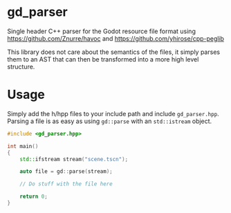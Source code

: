 # gd_parser

Single header C++ parser for the Godot resource file format using https://github.com/Znurre/havoc and https://github.com/yhirose/cpp-peglib

This library does not care about the semantics of the files, it simply parses them to an AST that can then be transformed into a more high level structure.

# Usage

Simply add the h/hpp files to your include path and include `gd_parser.hpp`. Parsing a file is as easy as using `gd::parse` with an `std::istream` object.

```cpp
#include <gd_parser.hpp>

int main()
{
	std::ifstream stream("scene.tscn");

	auto file = gd::parse(stream);

	// Do stuff with the file here

	return 0;
}
```
